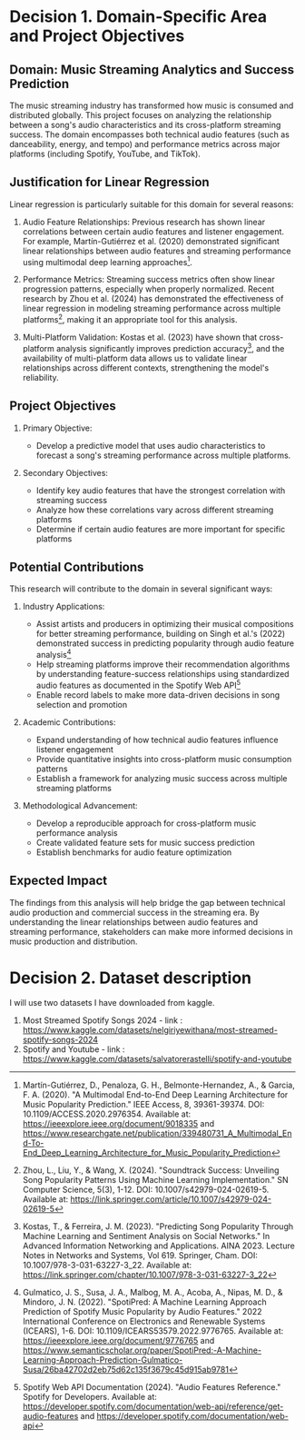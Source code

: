 # Decision 1. Domain-Specific Area and Project Objectives

## Domain: Music Streaming Analytics and Success Prediction

The music streaming industry has transformed how music is consumed and distributed globally. This project focuses on analyzing the relationship between a song's audio characteristics and its cross-platform streaming success. The domain encompasses both technical audio features (such as danceability, energy, and tempo) and performance metrics across major platforms (including Spotify, YouTube, and TikTok).

## Justification for Linear Regression

Linear regression is particularly suitable for this domain for several reasons:

1. Audio Feature Relationships: Previous research has shown linear correlations between certain audio features and listener engagement. For example, Martín-Gutiérrez et al. (2020) demonstrated significant linear relationships between audio features and streaming performance using multimodal deep learning approaches[^1].

2. Performance Metrics: Streaming success metrics often show linear progression patterns, especially when properly normalized. Recent research by Zhou et al. (2024) has demonstrated the effectiveness of linear regression in modeling streaming performance across multiple platforms[^3], making it an appropriate tool for this analysis.

3. Multi-Platform Validation: Kostas et al. (2023) have shown that cross-platform analysis significantly improves prediction accuracy[^4], and the availability of multi-platform data allows us to validate linear relationships across different contexts, strengthening the model's reliability.

## Project Objectives

1. Primary Objective:
   - Develop a predictive model that uses audio characteristics to forecast a song's streaming performance across multiple platforms.

2. Secondary Objectives:
   - Identify key audio features that have the strongest correlation with streaming success
   - Analyze how these correlations vary across different streaming platforms
   - Determine if certain audio features are more important for specific platforms

## Potential Contributions

This research will contribute to the domain in several significant ways:

1. Industry Applications:
   - Assist artists and producers in optimizing their musical compositions for better streaming performance, building on Singh et al.'s (2022) demonstrated success in predicting popularity through audio feature analysis[^5]
   - Help streaming platforms improve their recommendation algorithms by understanding feature-success relationships using standardized audio features as documented in the Spotify Web API[^2]
   - Enable record labels to make more data-driven decisions in song selection and promotion

2. Academic Contributions:
   - Expand understanding of how technical audio features influence listener engagement
   - Provide quantitative insights into cross-platform music consumption patterns
   - Establish a framework for analyzing music success across multiple streaming platforms

3. Methodological Advancement:
   - Develop a reproducible approach for cross-platform music performance analysis
   - Create validated feature sets for music success prediction
   - Establish benchmarks for audio feature optimization

## Expected Impact

The findings from this analysis will help bridge the gap between technical audio production and commercial success in the streaming era. By understanding the linear relationships between audio features and streaming performance, stakeholders can make more informed decisions in music production and distribution.

[^1]: Martín-Gutiérrez, D., Penaloza, G. H., Belmonte-Hernandez, A., & Garcia, F. A. (2020). "A Multimodal End-to-End Deep Learning Architecture for Music Popularity Prediction." IEEE Access, 8, 39361-39374. DOI: 10.1109/ACCESS.2020.2976354. Available at: https://ieeexplore.ieee.org/document/9018335 and https://www.researchgate.net/publication/339480731_A_Multimodal_End-To-End_Deep_Learning_Architecture_for_Music_Popularity_Prediction

[^2]: Spotify Web API Documentation (2024). "Audio Features Reference." Spotify for Developers. Available at: https://developer.spotify.com/documentation/web-api/reference/get-audio-features and https://developer.spotify.com/documentation/web-api

[^3]: Zhou, L., Liu, Y., & Wang, X. (2024). "Soundtrack Success: Unveiling Song Popularity Patterns Using Machine Learning Implementation." SN Computer Science, 5(3), 1-12. DOI: 10.1007/s42979-024-02619-5. Available at: https://link.springer.com/article/10.1007/s42979-024-02619-5

[^4]: Kostas, T., & Ferreira, J. M. (2023). "Predicting Song Popularity Through Machine Learning and Sentiment Analysis on Social Networks." In Advanced Information Networking and Applications. AINA 2023. Lecture Notes in Networks and Systems, Vol 619. Springer, Cham. DOI: 10.1007/978-3-031-63227-3_22. Available at: https://link.springer.com/chapter/10.1007/978-3-031-63227-3_22

[^5]: Gulmatico, J. S., Susa, J. A., Malbog, M. A., Acoba, A., Nipas, M. D., & Mindoro, J. N. (2022). "SpotiPred: A Machine Learning Approach Prediction of Spotify Music Popularity by Audio Features." 2022 International Conference on Electronics and Renewable Systems (ICEARS), 1-6. DOI: 10.1109/ICEARS53579.2022.9776765. Available at: https://ieeexplore.ieee.org/document/9776765 and https://www.semanticscholar.org/paper/SpotiPred:-A-Machine-Learning-Approach-Prediction-Gulmatico-Susa/26ba42702d2eb75d62c135f3679c45d915ab9781


# Decision 2. Dataset description 
I will use two datasets I have downloaded from kaggle.
1. Most Streamed Spotify Songs 2024 - link : https://www.kaggle.com/datasets/nelgiriyewithana/most-streamed-spotify-songs-2024
2. Spotify and Youtube - link : https://www.kaggle.com/datasets/salvatorerastelli/spotify-and-youtube
